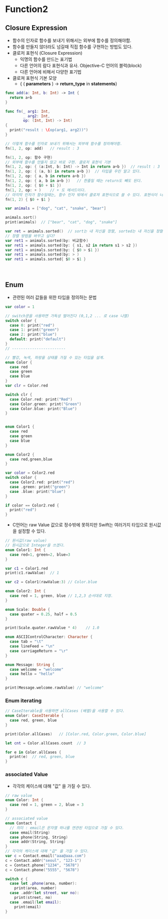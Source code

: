 # Function2

## Closure Expression

- 함수의 인자로 함수를 보내기 위해서는 외부에 함수를 정의해야함.
- 함수를 만들지 않더라도 넘길때 직접 함수를 구현하는 방법도 있다.
- 클로저 표현식 (Closure Expression)
  - 익명의 함수를 만드는 표기법
  - 다른 언어의 람다 표현식과 유사. Objective-C 언어의 블럭(block)
  - 다른 언어에 비해서 다양한 표기법
- 클로져 표현식 기본 모양
  - { ( **parameters** ) -> **return_type** in **statements**}

```swift
func add(a: Int, b: Int) -> Int {
  return a+b
}

func fn(_ arg1: Int,
        _ arg2: Int,
       	op: (Int, Int) -> Int)
{
  print("result : \(op(arg1, arg2))")
}

// 이렇게 함수를 인자로 보내기 위해서는 외부에 함수를 정의해야함.
fn(1, 2, op: add)	// result : 3

fn(1, 2, op: 함수 구현)
// 외부에 함수를 만들지 않고 바로 구현. 클로저 표현식 기본
fn(1, 2, op: { (a:Int, b: Int) -> Int in return a+b })	// result : 3
fn(1, 2, op: { (a, b) in return a+b })	// 타입을 우린 알고 있다.
fn(1, 2, op: { a, b in return a+b })
fn(1, 2, op: { a, b in a+b })	// 한줄일 때는 return도 빼도 된다.
fn(1, 2, op: { $0 + $1 })
fn(1, 2, op: + )	// + 도 메서드이다.
// 마지막 인자가 함수일때는, 함수 인자 밖에서 클로져 표현식으로 쓸 수 있다. 표현식이 너무 길어질 때 매우 사용하기 용이하다.
fn(1, 2) { $0 + $1 } 
```

```swift
var animals = ["dog", "cat", "snake", "bear"]

animals.sort()
print(animals)	// ["bear", "cat", "dog", "snake"]

var ret = animals.sorted()	// sort는 내 자신을 정렬, sorted는 내 자신을 정렬한 것을 반환
// 정렬 방법을 바꾸고 싶다?
var ret1 = animals.sorted(by: 비교함수)
var ret1 = animals.sorted(by: { s1, s2 in return s1 > s2 })
var ret1 = animals.sorted(by: { $0 > $1 })
var ret1 = animals.sorted(by: > )
var ret1 = animals.sorted{ $0 > $1 }
```

<br>

## Enum

- 관련된 여러 값들을 위한 타입을 정의하는 문법

```swift
var color = 1

// switch문을 사용하면 가독성 떨어진다 (0,1,2 ... 로 case 나열)
switch color {
  case 0: print("red")
  case 1: print("green")
  case 2: print("blue")
  default: print("default")
}
// ------------------------

// 빨강, 녹색, 파랑을 상태를 가질 수 있는 타입을 설계.
enum Color {
  case red
  case green
  case blue
}
var clr = Color.red

switch clr {
  case Color.red: print("Red")
  case Color.green: print("Green")
  case Color.blue: print("Blue")
}



```

```swift
enum Color1 {
  case red
  case green
  case blue
}

enum Color2 {
  case red,green,blue
}

var color = Color2.red
switch color {
  case Color2.red: print("red")
  case .green: print("green")
  case .blue: print("blue")
}

if color == Color2.red {
  print("red")
}

```

- C언어는 raw Value 값으로 정수밖에 못하지만 Swift는 여러가지 타입으로 원시값을 설정할 수 있다.

```swift
// 원시값(raw value)
// 원시값으로 Integer을 쓰겠다.
enum Color1: Int {
  case red=1, green=2, blue=3
}

var c1 = Color1.red
print(c1.rawValue)	// 1

var c2 = Color1(rawValue:3)	// Color.blue

enum Color2: Int {
  case red = 1, green, blue	// 1,2,3 순서대로 지정.
}

enum Scale: Double {
  case quater = 0.25, half = 0.5
}

print(Scale.quater.rawValue * 4)	// 1.0 

enum ASCIIControlCharacter: Character {
  case tab = "\t"
  case lineFeed = "\n"
  case carriageReturn = "\r"
}

enum Message: String {
  case welcome = "welcome"
  case hello = "hello"
}

print(Message.welcome.rawValue) // "welcome"


```

### Enum iterating

```swift
// CaseIterable을 사용하면 allCases (배열)을 사용할 수 있다.
enum Color: CaseIterable {
  case red, green, blue
}

print(Color.allCases)	// [Color.red, Color.green, Color.blue]

let cnt = Color.allCases.count	// 3

for e in Color.allCases {
  print(e)	// red, green, blue
}


```

### associated Value

- 각각의 케이스에 대해 "값" 을 가질 수 있다.

```swift
// raw value
enum Color: Int {
  case red = 1, green = 2, blue = 3
}

// associated value
enum Contact {
  // 의미 : email은 문자열 하나를 연관된 타입으로 가질 수 있다.
  case email(String)
  case phone(String, String)
  case addr(String, String)
}
// 각각의 케이스에 대해 "값" 을 가질 수 있다.
var c = Contact.email("aaa@aaa.com")
c = Contact.addr("seoul", "123-1")
c = Contact.phone("1234", "5678")
c = Contact.phone("5555", "5678")

switch c {
  case let .phone(area, number):
  	print(area, number)
  case .addr(let street, var no):
  	print(street, no)
  case .email(let email):
  	print(email)
}




```





